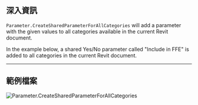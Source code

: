 ## 深入資訊
`Parameter.CreateSharedParameterForAllCategories` will add a parameter with the given values to all categories available in the current Revit document.

In the example below, a shared Yes/No parameter called "Include in FFE" is added to all categories in the current Revit document.
___
## 範例檔案

![Parameter.CreateSharedParameterForAllCategories](./Revit.Elements.Parameter.CreateSharedParameterForAllCategories_img.jpg)
